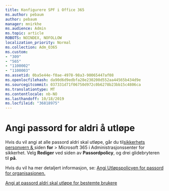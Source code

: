 ```yaml
---
title: Konfigurere SPF i Office 365
ms.author: pebaum
author: pebaum
manager: mnirkhe
ms.audience: Admin
ms.topic: article
ROBOTS: NOINDEX, NOFOLLOW
localization_priority: Normal
ms.collection: Adm_O365
ms.custom:
- "309"
- "565"
- "1100002"
- "1100003"
ms.assetid: 0ba5e44e-f0ae-4978-98a3-90065447af08
ms.openlocfilehash: da90d6d9edbfa28e230200d552aa44565b434d9e
ms.sourcegitcommit: 037331d71f06750d972c0b6278b23bb15c4806ca
ms.translationtype: MT
ms.contentlocale: nb-NO
ms.lasthandoff: 10/18/2019
ms.locfileid: "36818975"
---
```

# <a name="set-passwords-to-never-expire"></a>Angi passord for aldri å utløpe

Hvis du vil angi at alle passord aldri skal utløpe, går du til[sikkerhets personvern &amp; ](https://portal.office.com/adminportal/home#/settings/security) siden **for** > Microsoft 365 i Administrasjonssenter for sikkerhet. Velg **Rediger** ved siden av **Passordpolicy**, og drei glidebryteren til **på**.
  
Hvis du vil ha mer detaljert informasjon, se: [Angi Utløpspolicyen for passord for organisasjonen.](https://docs.microsoft.com/office365/admin/manage/set-password-expiration-policy)
  
[Angi at passord aldri skal utløpe for bestemte brukere](https://docs.microsoft.com/office365/admin/add-users/set-password-to-never-expire)
  